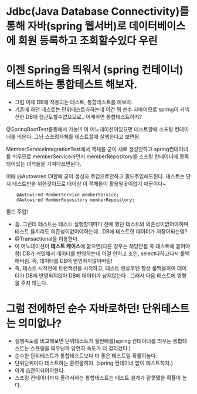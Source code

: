 # Jdbc(Java Database Connectivity)를 통해 자바(spring 웹서버)로 데이터베이스에 회원 등록하고 조회할수있다 우린

# 이젠 Spring을 띄워서 (spring 컨테이너) 테스트하는 통합테스트 해보자.

- 그럼 이제 DB에 적용되는 테스트, 통합테스트를 해보자.
- 기존에 하던 테스트는 단위테스트라하는데 이건 뭐 순수 자바이므로 spring이 커넥션한 DB에 접근도할수없으므로.. 어케하면 통합테스트하지?

@SpringBootTest를통해서 가능!!!
이 어노테이션이있으면 테스트할때 스프링 컨테이너를 띄운다. 그냥 스프링자체를 테스트할때 실행한다고 보면됨

MemberServiceIntegrationTest에서 객체를 굳이 새로 생성안하고 spring컨테이너를 띄우므로 memberService라던지 memberRepository를 스프링 컨테이너에 등록되어있는 녀석들을 가져다쓰면된다.

이때 @Autowired DI할때 굳이 생성자 주입으로안하고 필드주입해도된다.
테스트는 단지 테스트만을 위한것이므로 더이상 이 객체들이 활용될곳이없기 때문이다~

```
    @Autowired MemberService memberService;
    @Autowired MemberRepository memberRepository;
```

필드 주입!

- 흠. 그런데 테스트는 테스트 실행할때마다 전에 했던 테스트와 의존성이없어야하며 테스트 들끼리도 의존성이없어야하는데.. DB에 테스트한 데이터가 저장이되는뎅?
- @Transactional을 이용한다.
- 이 어노테이션이 **테스트 케이스**에 붙으면(다른 경우는 해당안됨 꼭 테스트에 붙어야함) DB가 커밋해서 데이터를 반영하는데 이걸 안하고 조인, select다하고나서 롤백해버림. 즉, 데이터를 DB에 반영하지않아버림!
- 즉, 테스트 시작전에 트랜잭션을 시작하고, 테스트 완료후엔 항상 롤백을하여 데이터가 DB에 반영되지않아 DB에 데이터가 남지않는다
  . 그래서 다음 테스트에 영향을 주지 않는다.

# 그럼 전에하던 순수 자바로하던! 단위테스트는 의미없나?

- 실행속도를 비교해보면 단위테스트가 훨씬빠름(spring 컨테이너를 띄우는 통합테스트는 스프링을 띄우닌까 당연히 속도가 더 걸리겠다.)
- 순수한 단위테스트가 통합테스트보다 더 좋은 테스트일 확률이높다.
- 단위단위마다 테스트하는 훈련을하자. (spring 컨테이너 없이 테스트하자.)
- 이게 습관이되어야한다.
- 스프링 컨테이너까지 올려서하는 통합테스트는 테스트 설계가 잘못됐을 확률이 높다.
